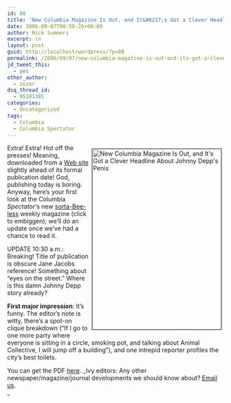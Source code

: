 ```yaml
---
id: 88
title: 'New Columbia Magazine Is Out, and It&#8217;s Got a Clever Headline About Johnny Depp&#8217;s Penis'
date: 2006-09-07T08:50:26+00:00
author: Nick Summers
excerpt: \n
layout: post
guid: http://localhost/wordpress/?p=88
permalink: /2006/09/07/new-columbia-magazine-is-out-and-its-got-a-clever-headline-about-johnny-depps-penis/
jd_tweet_this:
  - yes
other_author:
  - zozer
dsq_thread_id:
  - 95101385
categories:
  - Uncategorized
tags:
  - Columbia
  - Columbia Spectator
---
```

[<img width="300" vspace="10" hspace="5" height="420" border="1" align="right" src="http://www.ivygateblog.com/wp-content/uploads/2006/09/spectatormagazine.jpg" alt="New Columbia Magazine Is Out, and It's Got a Clever Headline About Johnny Depp's Penis" />](http://www.ivygateblog.com/wp-content/uploads/2006/09/spectatormagazine_big.jpg)Extra! Extra! Hot off the presses! Meaning, downloaded from a [Web site](http://eye.columbiaspectator.com) slightly ahead of its formal publication date! God, publishing today is boring. Anyway, here&#8217;s your first look at the Columbia _Spectator_&#8216;s new [sorta-Bee-less](http://www.ivygateblog.com/2006/09/wintour_spawn_quits_spec_magazine.html) weekly magazine (click to embiggen); we&#8217;ll do an update once we&#8217;ve had a chance to read it.

UPDATE 10:30 a.m.: Breaking! Title of publication is obscure Jane Jacobs reference! Something about &#8220;eyes on the street.&#8221; Where is this damn Johnny Depp story already?

**First major impression**: It&#8217;s funny. The editor&#8217;s note is witty, there&#8217;s a spot-on clique breakdown (&#8220;If I go to one more party where everyone is sitting in a circle, smoking pot, and talking about Animal Collective, I will jump off a building&#8221;), and one intrepid reporter profiles the city&#8217;s best toilets.

You can get the PDF [here](http://eye.columbiaspectator.com/THEEYE-09-07-06.pdf). _Ivy editors: Any other newspaper/magazine/journal developments we should know about? [Email us](mailto:ivygate@gmail.com).  
_